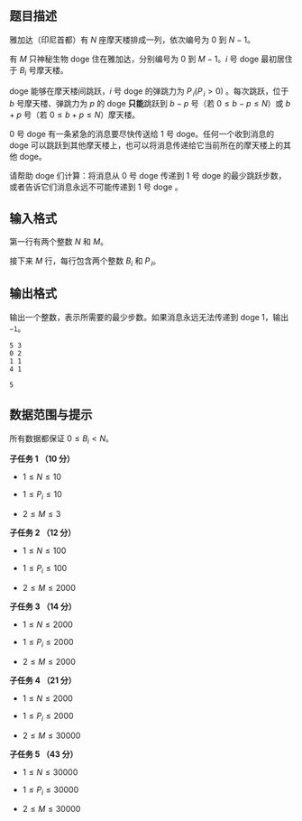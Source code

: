 ## 题目描述

雅加达（印尼首都）有 $N$ 座摩天楼排成一列，依次编号为 $0$ 到 $N−1$。  
有 $M$ 只神秘生物 doge 住在雅加达，分别编号为 $0$ 到 $M−1$。$i$ 号 doge 最初居住于 $B_i$ 号摩天楼。  
doge 能够在摩天楼间跳跃，$i$ 号 doge 的弹跳力为 $P_{\,i} (P_{\,i}>0)$ 。每次跳跃，位于 $b$ 号摩天楼、弹跳力为 $p$ 的 doge **只能**跳跃到 $b-p$ 号（若 $0\le b-p\le N$）或 $b+p$ 号（若 $0\le b+p\le N$）摩天楼。  
$0$ 号 doge 有一条紧急的消息要尽快传送给 $1$ 号 doge。任何一个收到消息的 doge 可以跳跃到其他摩天楼上，也可以将消息传递给它当前所在的摩天楼上的其他 doge。  
请帮助 doge 们计算：将消息从 $0$ 号 doge 传递到 $1$ 号 doge 的最少跳跃步数，或者告诉它们消息永远不可能传递到 $1$ 号 doge 。


## 输入格式

第一行有两个整数 $N$ 和 $M$。  
接下来 $M$ 行，每行包含两个整数 $B_i$ 和 $P_{\,i}$。

## 输出格式

输出一个整数，表示所需要的最少步数。如果消息永远无法传递到 doge $1$，输出 $\texttt{−1}$。

```input1
5 3
0 2
1 1
4 1
```

```output1
5
```

## 数据范围与提示

所有数据都保证 $0≤B_i<N$。

**子任务 1 （10 分）**
- $1≤N≤10$
- $1≤P_i≤10$
- $2≤M≤3$

**子任务 2 （12 分）**
- $1≤N≤100$
- $1≤P_i≤100$
- $2≤M≤2000$

**子任务 3 （14 分）**
- $1≤N≤2000$
- $1≤P_i≤2000$
- $2≤M≤2000$

**子任务 4 （21 分）**
- $1≤N≤2000$
- $1≤P_i≤2000$
- $2≤M≤30000$

**子任务 5 （43 分）**
- $1≤N≤30000$
- $1≤P_i≤30000$
- $2≤M≤30000$

